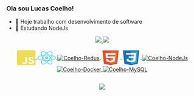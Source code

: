 ### Ola sou Lucas Coelho! 

- 🔭 Hoje trabalho com desenvolvimento de software
- 🌱 Estudando NodeJs

<div align="center">
  <a href="https://www.linkedin.com/in/l-coelhox/">
  <img height="180em" src="https://github-readme-stats.vercel.app/api?username=rafaballerini&show_icons=true&theme=gruvbox&include_all_commits=true&count_private=true"/>
  <img height="180em" src="https://github-readme-stats.vercel.app/api/top-langs/?username=lucascoelho&layout=compact&langs_count=7&theme=gruvbox"/>
</div>
<div style="display: inline_block" align="center"><br>
  <img align="center" alt="Coelho-Js" height="40" width="50" src="https://raw.githubusercontent.com/devicons/devicon/master/icons/javascript/javascript-plain.svg">
  <img align="center" alt="Coelho-React" height="40" width="50" src="https://raw.githubusercontent.com/devicons/devicon/master/icons/react/react-original.svg">
  <img align="center" alt="Coelho-Redux" height="40" width="50" src="https://cdn.jsdelivr.net/gh/devicons/devicon/icons/redux/redux-original.svg">
  <img align="center" alt="Coelho-HTML" height="40" width="50" src="https://raw.githubusercontent.com/devicons/devicon/master/icons/html5/html5-original.svg">
  <img align="center" alt="Coelho-CSS" height="40" width="50" src="https://raw.githubusercontent.com/devicons/devicon/master/icons/css3/css3-original.svg">
  <img align="center" alt="Coelho-NodeJs" height="40" width="50" src="https://cdn.jsdelivr.net/gh/devicons/devicon/icons/nodejs/nodejs-plain.svg">

  <img align="center" alt="Coelho-Docker" height="40" width="50" src="https://cdn.jsdelivr.net/gh/devicons/devicon/icons/docker/docker-plain-wordmark.svg">
  <img align="center" alt="Coelho-MySQL" height="40" width="50" src="https://cdn.jsdelivr.net/gh/devicons/devicon/icons/mysql/mysql-original.svg">
  
   ##
   <div>
     <a href="https://www.linkedin.com/in/l-coelhox/" target="_blank"><img src="https://img.shields.io/badge/-LinkedIn-%230077B5?style=for-the-badge&logo=linkedin&logoColor=white" target="_blank"></a> 
   </div>
   

